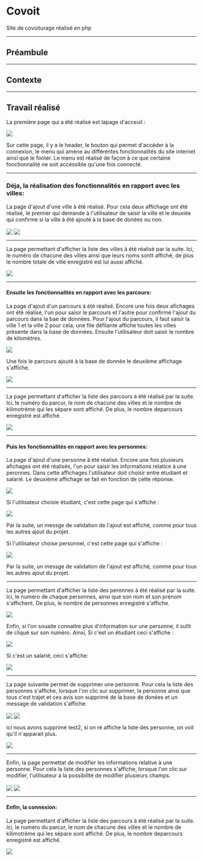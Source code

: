 # Covoit
Site de covoiturage réalisé en php

***
## Préambule


***
## Contexte


***
## Travail réalisé
La première page qui a été réalisé est lapage d'acceuil : 

<img align="center" src="https://github.com/manon-deleest/Vrac/blob/master/Acceuil.PNG">

Sur cette page, il y a le header, le bouton qui permet d'accéder à la connexion, le menu qui amène au différentes fonctionnalités du site internet ainsi que le footer. Le menu est réalisé de façon à ce que certaine fonctionnalité ne soit accéssible qu'une fois connecté. 

***

### Déja, la réalisation des fonctionnalités en rapport avec les villes: 

La page d'ajout d'une ville à été réalisé. Pour cela deux affichage ont été réalisé, le premier qui demande à l'utilisateur de saisir la ville et le deuxièe qui confirme si la ville à été ajouté à la base de donées ou non. 

<img align="center" src="https://github.com/manon-deleest/Vrac/blob/master/AjouterVille.PNG">

<img align="center" src="https://github.com/manon-deleest/Vrac/blob/master/Validation%20Ajouter%20ville.PNG">

***

La page permettant d'afficher la liste des villes à été réalisé par la suite. Ici, le numéro de chacune des villes ainsi que leurs noms sontt affiché, de plus le nombre totale de ville enregistré est lui aussi affiché. 

<img align="center" src="https://github.com/manon-deleest/Vrac/blob/master/ListerVille.PNG">

***

#### Ensuite les fonctionnalités en rapport avec les parcours: 

La page d'ajout d'un parcours à été réalisé. Encore une fois deux afichages ont été réalisé, l'un pour saisir le parcours et l'autre pour confirmé l'ajout du parcours dans la bae de données. Pour l'ajout du parcours, il faut saisir la ville 1 et la ville 2 pour cela, une file défilante affiche toutes les villes présente dans la base de données. Ensuite l'utilisateur doit saisir le nombre de kilomètres. 

<img align="center" src="https://github.com/manon-deleest/Vrac/blob/master/AjouterParcour.PNG">

Une fois le parcours ajouté à la base de donnée le deuxième affichage s'affiche. 

<img align="center" src="https://github.com/manon-deleest/Vrac/blob/master/Parcour%20validation.PNG">

***

La page permettant d'afficher la liste des parcours à été réalisé par la suite. Ici, le numéro du parcur, le nom de chacune des villes et le nombre de kilimotrème qui les sépare sont affiché. De plus, le nombre deparcours enregistré est affiché. 

<img align="center" src="https://github.com/manon-deleest/Vrac/blob/master/ListeParcour.PNG">

***

#### Puis les fonctionnalités en rapport avec les personnes: 

La page d'ajout d'une personne à été réalisé. Encore une fois plusieurs afichages ont été réalisés, l'un pour saisir les informations relatice à une peronnes. Dans cette affichages l'utilisateur doit choisir entre étudiant et salarié. Le deuxième affichage se fait en fonction de cette réponse. 

<img align="center" src="https://github.com/manon-deleest/Vrac/blob/master/Ajouter%20personne.PNG">

Si l'utilisateur choisie étudiant, c'est cette page qui s'affiche : 

<img align="center" src="https://github.com/manon-deleest/Vrac/blob/master/ajout%C3%A9tudiant.PNG">

Par la suite, un messge de validation de l'ajout est affiché, comme pour tous les autres ajout du projet. 

Si l'utilisateur choise personnel, c'est cette page qui s'affiche : 

<img align="center" src="https://github.com/manon-deleest/Vrac/blob/master/Ajout%20Salari%C3%A9.PNG">

Par la suite, un messge de validation de l'ajout est affiché, comme pour tous les autres ajout du projet. 

***

La page permettant d'afficher la liste des peronnes à été réalisé par la suite. Ici, le numéro de chaque personnes, ainsi que son nom et son prénom s'affichent. De plus, le nombre de personnes enregistré s'affiche. 

<img align="center" src="https://github.com/manon-deleest/Vrac/blob/master/affihePers.PNG">

Enfin, si l'on souaite connaitre plus d'information sur une personne, il sufit de cliqué sur son numéro. Ainsi, Si c'est un étudiant ceci s'affiche : 

<img align="center" src="https://github.com/manon-deleest/Vrac/blob/master/D%C3%A9tailEt.PNG">

Si c'est un salarié, ceci s'affiche: 

<img align="center" src="https://github.com/manon-deleest/Vrac/blob/master/D%C3%A9tailSal.PNG">

***

La page suivante permet de supprimer une personne. Pour cela la liste des personnes s'affiche, lorsque l'on clic sur supprimer, la personne ainsi que tous c'est trajet et ces avis son supprimé de la base de donées et un message de validation s'affiche. 

<img align="center" src="https://github.com/manon-deleest/Vrac/blob/master/SuppPersonne.PNG">

<img align="center" src="https://github.com/manon-deleest/Vrac/blob/master/Valide%20supp.PNG">

ici nous avons supprimé test2, si on ré affiche la liste des personne, on voit qu'il n'apparait plus. 

<img align="center" src="https://github.com/manon-deleest/Vrac/blob/master/Tert2%20plus%20p%C3%A9sent.PNG">

***

Enfin, la page permettat de modifier les informations relative à une personne. Pour cela la liste des personnes s'affiche, lorsque l'on clic sur modifier, l'utilisateur à la possibilité de modifier plusieurs champs.  

<img align="center" src="https://github.com/manon-deleest/Vrac/blob/master/ModifPers.PNG">

<img align="center" src="https://github.com/manon-deleest/Vrac/blob/master/Modif.PNG">

***

#### Enfin, la connexion: 















La page permettant d'afficher la liste des parcours à été réalisé par la suite. Ici, le numéro du parcur, le nom de chacune des villes et le nombre de kilimotrème qui les sépare sont affiché. De plus, le nombre deparcours enregistré est affiché. 

<img align="center" src="https://github.com/manon-deleest/Vrac/blob/master/ListeParcour.PNG">







